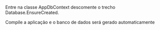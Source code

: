 Entre na classe AppDbContext descomente o trecho Database.EnsureCreated.

Compile a aplicação e o banco de dados será gerado automaticamente
